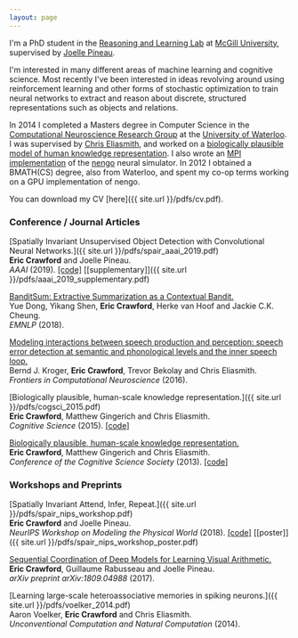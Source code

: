 ```yaml
---
layout: page
---
```


I'm a PhD student in the [Reasoning and Learning Lab](http://rl.cs.mcgill.ca/) at [McGill University](https://www.mcgill.ca/), supervised by [Joelle Pineau](http://cs.mcgill.ca/~jpineau/).

I'm interested in many different areas of machine learning and cognitive science. Most recently I've been interested in ideas revolving around using reinforcement learning and other forms of stochastic optimization to train neural networks to extract and reason about discrete, structured representations such as objects and relations.

In 2014 I completed a Masters degree in Computer Science in the [Computational Neuroscience Research Group](http://compneuro.uwaterloo.ca/) at the [University of Waterloo](https://uwaterloo.ca/). I was supervised by [Chris Eliasmith](http://arts.uwaterloo.ca/~celiasmi/), and worked on a [biologically plausible model of human knowledge representation](https://github.com/e2crawfo/hrr-scaling). I also wrote an [MPI implementation](https://github.com/e2crawfo/nengo_mpi) of the [nengo](https://github.com/nengo/nengo) neural simulator. In 2012 I obtained a BMATH(CS) degree, also from Waterloo, and spent my co-op terms working on a GPU implementation of nengo.

You can download my CV [here]({{ site.url }}/pdfs/cv.pdf).

### Conference / Journal Articles
[Spatially Invariant Unsupervised Object Detection with Convolutional Neural Networks.]({{ site.url }}/pdfs/spair_aaai_2019.pdf)  
**Eric Crawford** and Joelle Pineau.  
*AAAI* (2019). [[code]](https://github.com/e2crawfo/auto_yolo) [[supplementary]]({{ site.url }}/pdfs/aaai_2019_supplementary.pdf)

[BanditSum: Extractive Summarization as a Contextual Bandit.](https://arxiv.org/abs/1809.09672)  
Yue Dong, Yikang Shen, **Eric Crawford**, Herke van Hoof and Jackie C.K. Cheung.  
*EMNLP* (2018).

[Modeling interactions between speech production and perception: speech error detection at semantic and phonological levels and the inner speech loop.](https://www.ncbi.nlm.nih.gov/pmc/articles/PMC4885855/)  
Bernd J. Kroger, **Eric Crawford**, Trevor Bekolay and Chris Eliasmith.  
*Frontiers in Computational Neuroscience* (2016).

[Biologically plausible, human-scale knowledge representation.]({{ site.url }}/pdfs/cogsci_2015.pdf)  
**Eric Crawford**, Matthew Gingerich and Chris Eliasmith.  
*Cognitive Science* (2015). [[code]](https://github.com/e2crawfo/hrr-scaling)

[Biologically plausible, human-scale knowledge representation.](https://mindmodeling.org/cogsci2013/papers/0099/paper0099.pdf)  
**Eric Crawford**, Matthew Gingerich and Chris Eliasmith.  
*Conference of the Cognitive Science Society* (2013). [[code]](https://github.com/e2crawfo/hrr-scaling)

### Workshops and Preprints
[Spatially Invariant Attend, Infer, Repeat.]({{ site.url }}/pdfs/spair_nips_workshop.pdf)  
**Eric Crawford** and Joelle Pineau.  
*NeurIPS Workshop on Modeling the Physical World* (2018). [[code]](https://github.com/e2crawfo/auto_yolo) [[poster]]({{ site.url }}/pdfs/spair_nips_workshop_poster.pdf)  

[Sequential Coordination of Deep Models for Learning Visual Arithmetic.](https://arxiv.org/abs/1809.04988)  
**Eric Crawford**, Guillaume Rabusseau and Joelle Pineau.  
*arXiv preprint arXiv:1809.04988* (2017).

[Learning large-scale heteroassociative memories in spiking neurons.]({{ site.url }}/pdfs/voelker_2014.pdf)  
Aaron Voelker, **Eric Crawford** and Chris Eliasmith.  
*Unconventional Computation and Natural Computation* (2014).
